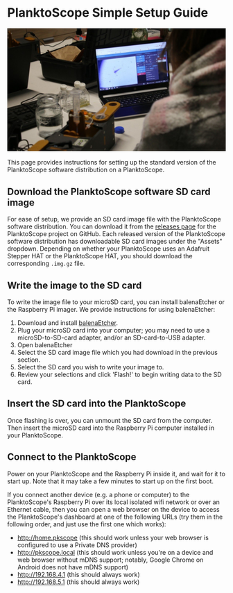 # PlanktoScope Simple Setup Guide

![easy install](../images/software/IMG_1532.jpg)

This page provides instructions for setting up the standard version of the PlanktoScope software distribution on a PlanktoScope.

## Download the PlanktoScope software SD card image

For ease of setup, we provide an SD card image file with the PlanktoScope software distribution. You can download it from the [releases page](https://github.com/PlanktoScope/PlanktoScope/releases) for the PlanktoScope project on GitHub. Each released version of the PlanktoScope software distribution has downloadable SD card images under the "Assets" dropdown. Depending on whether your PlanktoScope uses an Adafruit Stepper HAT or the PlanktoScope HAT, you should download the corresponding `.img.gz` file.

## Write the image to the SD card

To write the image file to your microSD card, you can install balenaEtcher or the Raspberry Pi imager. We provide instructions for using balenaEtcher:

1. Download and install [balenaEtcher](https://www.balena.io/etcher/).
2. Plug your microSD card into your computer; you may need to use a microSD-to-SD-card adapter, and/or an SD-card-to-USB adapter.
3. Open balenaEtcher
4. Select the SD card image file which you had download in the previous section.
5. Select the SD card you wish to write your image to.
6. Review your selections and click 'Flash!' to begin writing data to the SD card.

## Insert the SD card into the PlanktoScope

Once flashing is over, you can unmount the SD card from the computer. Then insert the microSD card into the Raspberry Pi computer installed in your PlanktoScope.

## Connect to the PlanktoScope

Power on your PlanktoScope and the Raspberry Pi inside it, and wait for it to start up. Note that it may take a few minutes to start up on the first boot.

If you connect another device (e.g. a phone or computer) to the PlanktoScope's Raspberry Pi over its local isolated wifi network or over an Ethernet cable, then you can open a web browser on the device to access the PlanktoScope's dashboard at one of the following URLs (try them in the following order, and just use the first one which works):

- <http://home.pkscope> (this should work unless your web browser is configured to use a Private DNS provider)
- <http://pkscope.local> (this should work unless you're on a device and web browser without mDNS support; notably, Google Chrome on Android does not have mDNS support)
- <http://192.168.4.1> (this should always work)
- <http://192.168.5.1> (this should always work)
